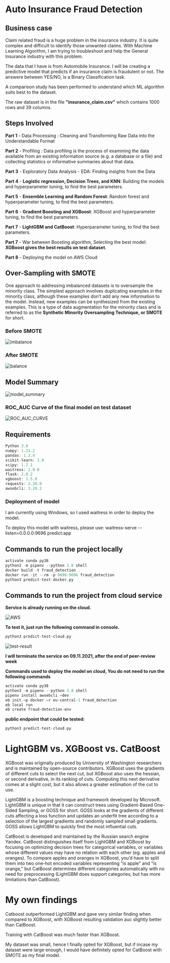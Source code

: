 # Auto Insurance Fraud Detection

## Business case

Claim related fraud is a huge problem in the insurance industry. It is quite complex and difficult to identify those unwanted claims. With Machine Learning Algorithm, I am trying to troubleshoot and help the General Insurance industry with this problem.

The data that I have is from Automobile Insurance. I will be creating a predictive model that predicts if an insurance claim is fraudulent or not. The answere between YES/NO, is a Binary Classification task.

A comparison study has been performed to understand which ML algorithm suits best to the dataset.

The raw dataset is in the file **"insurance_claim.csv"** which contains 1000 rows and 39 columns.

## Steps Involved

**Part 1** - Data Processing : Cleaning and Transforming Raw Data into the Understandable Format

**Part 2** - Profiling : Data profiling is the process of examining the data available from an existing information source (e.g. a database or a file) and collecting statistics or informative summaries about that data.

**Part 3** - Exploratory Data Analysis - EDA: Finding insights from the Data

**Part 4** - **Logistic regression, Decision Trees, and KNN**: Building the models and hyperparameter tuning, to find the best parameters.

**Part 5** - **Ensemble Learning and Random Forest**: Random forest and hyperparameter tuning, to find the best parameters.

**Part 6** - **Gradient Boosting and XGBoost**: XGBoost and hyperparameter tuning, to find the best parameters.

**Part 7** - **LightGBM and CatBoost**: Hyperparameter tuning, to find the best parameters.

**Part 7** - War between Boosting algorithm, Selecting the best model: **XGBoost gives the best results on test dataset**.

**Part 8** - Deploying the model on AWS Cloud

## Over-Sampling with SMOTE

One approach to addressing imbalanced datasets is to oversample the minority class. 
The simplest approach involves duplicating examples in the minority class, although these examples don’t add any new information to the model. 
Instead, new examples can be synthesized from the existing examples. 
This is a type of data augmentation for the minority class and is referred to as the **Synthetic Minority Oversampling Technique, or SMOTE** for short.

### Before SMOTE

![imbalance](https://user-images.githubusercontent.com/69073063/139042277-cfe8f2c5-7e13-4005-bebc-4359a1e9c2dd.png)

### After SMOTE

![balance](https://user-images.githubusercontent.com/69073063/139042373-cc1b2cda-c426-4f05-8643-cd43ea39a593.png)

## Model Summary

![model_summary](https://user-images.githubusercontent.com/69073063/138944750-e64b36dd-d05c-4fb7-9e6f-fbac7e466a53.png)

### ROC_AUC Curve of the final model on **test dataset**

![ROC_AUC_CURVE](https://user-images.githubusercontent.com/69073063/139042538-4933927c-1620-481f-aa20-655a01caaeb3.png)

## Requirements

```scala
Python 3.8
numpy: 1.21.2
pandas: 1.3.4
scikit-learn: 1.0
scipy: 1.7.1
waitress: 2.0.0
flask: 2.0.2
xgboost: 1.5.0
requests: 2.26.0
awsebcli: 3.20.2
``` 
### Deployment of model

I am currently using Windows, so I used waitress in order to deploy the model. 

To deploy this model with waitress, please use: waitress-serve --listen=0.0.0.0:9696 predict:app

## Commands to run the project locally

```scala
activate conda py38
python3 -m pipenv --python 3.8 shell 
docker build -t fraud_detection .
docker run -it --rm -p 9696:9696 fraud_detection
python3 predict-test-docker.py
``` 
## Commands to run the project from cloud service

**Service is already running on the cloud.**

![AWS](https://user-images.githubusercontent.com/69073063/139234840-b3846b5c-ec37-47f5-bd58-e26e3f942ff5.png)

**To test it, just run the following command in console.**

```scala
python3 predict-test-cloud.py
``` 

![test-result](https://user-images.githubusercontent.com/69073063/139287373-ce68d061-1381-4291-8969-912e099ddce3.png)

**I will terminate the service on 09.11.2021, after the end of peer-review week**

**Commands used to deploy the model on cloud, You do not need to run the following commands**

```scala
activate conda py38
python3 -m pipenv --python 3.8 shell 
pipenv install awsebcli –dev
eb init –p docker –r eu-central-1 fraud_detection 
eb local run 
eb create fraud-detection-env
``` 

**public endpoint that could be tested:** 

```scala
python3 predict-test-cloud.py
``` 


# LightGBM vs. XGBoost vs. CatBoost 

XGBoost was originally produced by University of Washington researchers and is maintained by open-source contributors. XGBoost uses the gradients of different cuts to select the next cut, but XGBoost also uses the hessian, or second derivative, in its ranking of cuts. Computing this next derivative comes at a slight cost, but it also allows a greater estimation of the cut to use.

LightGBM is a boosting technique and framework developed by Microsoft. LightGBM is unique in that it can construct trees using Gradient-Based One-Sided Sampling, or GOSS for short. GOSS looks at the gradients of different cuts affecting a loss function and updates an underfit tree according to a selection of the largest gradients and randomly sampled small gradients. GOSS allows LightGBM to quickly find the most influential cuts.

CatBoost is developed and maintained by the Russian search engine Yandex. CatBoost distinguishes itself from LightGBM and XGBoost by focusing on optimizing decision trees for categorical variables, or variables whose different values may have no relation with each other (eg. apples and oranges). To compare apples and oranges in XGBoost, you’d have to split them into two one-hot encoded variables representing “is apple” and “is orange,” but CatBoost determines different categories automatically with no need for preprocessing (LightGBM does support categories, but has more limitations than CatBoost).

# My own findings

Catboost outperformed LightGBM and gave very similar finding when compared to XGBoost, with XGBoost resulting validation auc slightly better than CatBoost.

Training with CatBoost was much faster than XGBoost.

My dataset was small, hence I finally opted for XGBoost, but if incase my dataset were large enough, I would have definitely opted for CatBoost with SMOTE as my final model.
